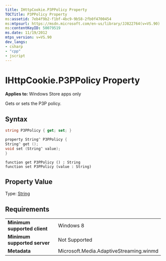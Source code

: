 ```yaml
---
title: IHttpCookie.P3PPolicy Property
TOCTitle: P3PPolicy Property
ms:assetid: 7eb4f9b2-f1bf-4bc9-9b58-2fb0f4700454
ms:mtpsurl: https://msdn.microsoft.com/en-us/library/JJ822764(v=VS.90)
ms:contentKeyID: 50079519
ms.date: 11/19/2012
mtps_version: v=VS.90
dev_langs:
- csharp
- "cpp"
- jscript
---
```


# IHttpCookie.P3PPolicy Property

**Applies to:** Windows Store apps only

Gets or sets the P3P policy.

## Syntax

```csharp
string P3PPolicy { get; set; }
```

```cpp
property String^ P3PPolicy {
String^ get ();
void set (String^ value);
}
```

```jscript
function get P3PPolicy () : String
function set P3PPolicy (value : String)
```

## Property Value

Type: [String](https://msdn.microsoft.com/library/s1wwdcbf)

## Requirements

|||
|--- |--- |
|**Minimum supported client**|Windows 8|
|**Minimum supported server**|Not Supported|
|**Metadata**|Microsoft.Media.AdaptiveStreaming.winmd|

